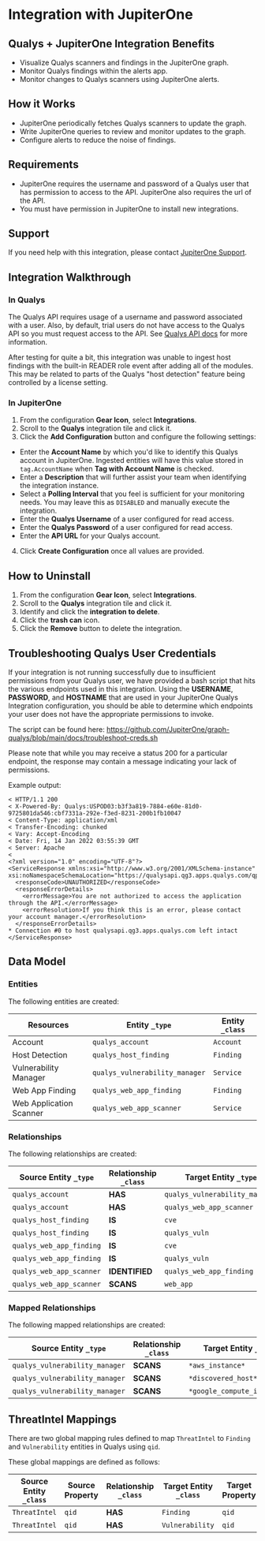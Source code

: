 # Integration with JupiterOne

## Qualys + JupiterOne Integration Benefits

- Visualize Qualys scanners and findings in the JupiterOne graph.
- Monitor Qualys findings within the alerts app.
- Monitor changes to Qualys scanners using JupiterOne alerts.

## How it Works

- JupiterOne periodically fetches Qualys scanners to update the graph.
- Write JupiterOne queries to review and monitor updates to the graph.
- Configure alerts to reduce the noise of findings.

## Requirements

- JupiterOne requires the username and password of a Qualys user that has
  permission to access to the API. JupiterOne also requires the url of the API.
- You must have permission in JupiterOne to install new integrations.

## Support

If you need help with this integration, please contact
[JupiterOne Support](https://support.jupiterone.io).

## Integration Walkthrough

### In Qualys

The Qualys API requires usage of a username and password associated with a user.
Also, by default, trial users do not have access to the Qualys API so you must
request access to the API. See
[Qualys API docs](https://debug.qualys.com/qwebhelp/fo_portal/api_doc/scans/index.htm#t=get_started%2Fget_started.htm)
for more information.

After testing for quite a bit, this integration was unable to ingest host
findings with the built-in READER role event after adding all of the modules.
This may be related to parts of the Qualys "host detection" feature being
controlled by a license setting.

### In JupiterOne

1. From the configuration **Gear Icon**, select **Integrations**.
2. Scroll to the **Qualys** integration tile and click it.
3. Click the **Add Configuration** button and configure the following settings:

- Enter the **Account Name** by which you'd like to identify this Qualys account
  in JupiterOne. Ingested entities will have this value stored in
  `tag.AccountName` when **Tag with Account Name** is checked.
- Enter a **Description** that will further assist your team when identifying
  the integration instance.
- Select a **Polling Interval** that you feel is sufficient for your monitoring
  needs. You may leave this as `DISABLED` and manually execute the integration.
- Enter the **Qualys Username** of a user configured for read access.
- Enter the **Qualys Password** of a user configured for read access.
- Enter the **API URL** for your Qualys account.

4. Click **Create Configuration** once all values are provided.

## How to Uninstall

1. From the configuration **Gear Icon**, select **Integrations**.
2. Scroll to the **Qualys** integration tile and click it.
3. Identify and click the **integration to delete**.
4. Click the **trash can** icon.
5. Click the **Remove** button to delete the integration.

## Troubleshooting Qualys User Credentials

If your integration is not running successfully due to insufficient permissions
from your Qualys user, we have provided a bash script that hits the various
endpoints used in this integration. Using the **USERNAME**, **PASSWORD**, and
**HOSTNAME** that are used in your JupiterOne Qualys Integration configuration,
you should be able to determine which endpoints your user does not have the
appropriate permissions to invoke.

The script can be found here:
https://github.com/JupiterOne/graph-qualys/blob/main/docs/troubleshoot-creds.sh

Please note that while you may receive a status 200 for a particular endpoint,
the response may contain a message indicating your lack of permissions.

Example output:

```
< HTTP/1.1 200
< X-Powered-By: Qualys:USPOD03:b3f3a819-7884-e60e-81d0-9725801da546:cbf7331a-292e-f3ed-8231-200b1fb10047
< Content-Type: application/xml
< Transfer-Encoding: chunked
< Vary: Accept-Encoding
< Date: Fri, 14 Jan 2022 03:55:39 GMT
< Server: Apache
<
<?xml version="1.0" encoding="UTF-8"?>
<ServiceResponse xmlns:xsi="http://www.w3.org/2001/XMLSchema-instance" xsi:noNamespaceSchemaLocation="https://qualysapi.qg3.apps.qualys.com/qps/xsd/2.0/am/hostasset.xsd">
  <responseCode>UNAUTHORIZED</responseCode>
  <responseErrorDetails>
    <errorMessage>You are not authorized to access the application through the API.</errorMessage>
    <errorResolution>If you think this is an error, please contact your account manager.</errorResolution>
  </responseErrorDetails>
* Connection #0 to host qualysapi.qg3.apps.qualys.com left intact
</ServiceResponse>
```

<!-- {J1_DOCUMENTATION_MARKER_START} -->
<!--
********************************************************************************
NOTE: ALL OF THE FOLLOWING DOCUMENTATION IS GENERATED USING THE
"j1-integration document" COMMAND. DO NOT EDIT BY HAND! PLEASE SEE THE DEVELOPER
DOCUMENTATION FOR USAGE INFORMATION:

https://github.com/JupiterOne/sdk/blob/main/docs/integrations/development.md
********************************************************************************
-->

## Data Model

### Entities

The following entities are created:

| Resources               | Entity `_type`                 | Entity `_class` |
| ----------------------- | ------------------------------ | --------------- |
| Account                 | `qualys_account`               | `Account`       |
| Host Detection          | `qualys_host_finding`          | `Finding`       |
| Vulnerability Manager   | `qualys_vulnerability_manager` | `Service`       |
| Web App Finding         | `qualys_web_app_finding`       | `Finding`       |
| Web Application Scanner | `qualys_web_app_scanner`       | `Service`       |

### Relationships

The following relationships are created:

| Source Entity `_type`    | Relationship `_class` | Target Entity `_type`          |
| ------------------------ | --------------------- | ------------------------------ |
| `qualys_account`         | **HAS**               | `qualys_vulnerability_manager` |
| `qualys_account`         | **HAS**               | `qualys_web_app_scanner`       |
| `qualys_host_finding`    | **IS**                | `cve`                          |
| `qualys_host_finding`    | **IS**                | `qualys_vuln`                  |
| `qualys_web_app_finding` | **IS**                | `cve`                          |
| `qualys_web_app_finding` | **IS**                | `qualys_vuln`                  |
| `qualys_web_app_scanner` | **IDENTIFIED**        | `qualys_web_app_finding`       |
| `qualys_web_app_scanner` | **SCANS**             | `web_app`                      |

### Mapped Relationships

The following mapped relationships are created:

| Source Entity `_type`          | Relationship `_class` | Target Entity `_type`       | Direction |
| ------------------------------ | --------------------- | --------------------------- | --------- |
| `qualys_vulnerability_manager` | **SCANS**             | `*aws_instance*`            | FORWARD   |
| `qualys_vulnerability_manager` | **SCANS**             | `*discovered_host*`         | FORWARD   |
| `qualys_vulnerability_manager` | **SCANS**             | `*google_compute_instance*` | FORWARD   |

<!--
********************************************************************************
END OF GENERATED DOCUMENTATION AFTER BELOW MARKER
********************************************************************************
-->
<!-- {J1_DOCUMENTATION_MARKER_END} -->

## ThreatIntel Mappings

There are two global mapping rules defined to map `ThreatIntel` to `Finding` and
`Vulnerability` entities in Qualys using `qid`.

These global mappings are defined as follows:

| Source Entity `_class` | Source Property | Relationship `_class` | Target Entity `_class` | Target Property |
| ---------------------- | --------------- | --------------------- | ---------------------- | --------------- |
| `ThreatIntel`          | `qid`           | **HAS**               | `Finding`              | `qid`           |
| `ThreatIntel`          | `qid`           | **HAS**               | `Vulnerability`        | `qid`           |
